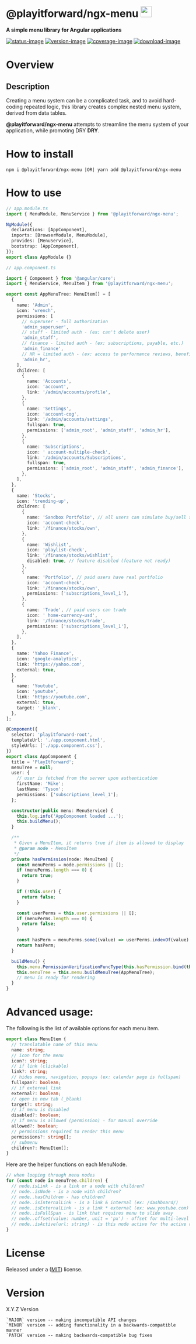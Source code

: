 # @playitforward/ngx-menu <img style="margin-bottom: -6px" width="30" src="../../libs/agx-assets/src/lib/images/tech/playitforward-x250.png">

**A simple menu library for Angular applications**

[![status-image]][status-link]
[![version-image]][version-link]
[![coverage-image]][coverage-link]
[![download-image]][download-link]

# Overview

## Description

Creating a menu system can be a complicated task, and to avoid hard-coding repeated logic, this library creates complex nested menu system, derived from data tables.

**@playitforward/ngx-menu** attempts to streamline the menu system of your application, while promoting DRY **DRY**.

# How to install

    npm i @playitforward/ngx-menu |OR| yarn add @playitforward/ngx-menu

# How to use

```typescript
// app.module.ts
import { MenuModule, MenuService } from '@playitforward/ngx-menu';

NgModule({
  declarations: [AppComponent],
  imports: [BrowserModule, MenuModule],
  provides: [MenuService],
  bootstrap: [AppComponent],
});
export class AppModule {}
```

```typescript
// app.component.ts

import { Component } from '@angular/core';
import { MenuService, MenuItem } from '@playitforward/ngx-menu';

export const AppMenuTree: MenuItem[] = [
  {
    name: 'Admin',
    icon: 'wrench',
    permissions: [
      // superuser - full authorization
      'admin_superuser',
      // staff - limited auth - (ex: can't delete user)
      'admin_staff',
      // finance - limited auth - (ex: subscriptions, payable, etc.)
      'admin_finance',
      // HR = limited auth - (ex: access to performance reviews, benefits, etc.)
      'admin_hr',
    ],
    children: [
      {
        name: 'Accounts',
        icon: 'account',
        link: '/admin/accounts/profile',
      },
      {
        name: 'Settings',
        icon: 'account-cog',
        link: '/admin/accounts/settings',
        fullspan: true,
        permissions: ['admin_root', 'admin_staff', 'admin_hr'],
      },
      {
        name: 'Subscriptions',
        icon: ' account-multiple-check',
        link: '/admin/accounts/Subscriptions',
        fullspan: true,
        permissions: ['admin_root', 'admin_staff', 'admin_finance'],
      },
    ],
  },
  {
    name: 'Stocks',
    icon: 'trending-up',
    children: [
      {
        name: 'Sandbox Portfolio', // all users can simulate buy/sell stocks
        icon: 'account-check',
        link: '/finance/stocks/own',
      },
      {
        name: 'Wishlist',
        icon: 'playlist-check',
        link: '/finance/stocks/wishlist',
        disabled: true, // feature disabled (feature not ready)
      },
      {
        name: 'Portfolio', // paid users have real portfolio
        icon: 'account-check',
        link: '/finance/stocks/own',
        permissions: ['subscriptions_level_1'],
      },
      {
        name: 'Trade', // paid users can trade
        icon: ' home-currency-usd',
        link: '/finance/stocks/trade',
        permissions: ['subscriptions_level_1'],
      },
    ],
  },
  {
    name: 'Yahoo Finance',
    icon: 'google-analytics',
    link: 'https://yahoo.com',
    external: true,
  },
  {
    name: 'Youtube',
    icon: 'youtube',
    link: 'https://youtube.com',
    external: true,
    target: '_blank',
  },
];

@Component({
  selector: 'playitforward-root',
  templateUrl: './app.component.html',
  styleUrls: ['./app.component.css'],
})
export class AppComponent {
  title = 'PlayItForward';
  menuTree = null;
  user: {
    // user is fetched from the server upon authentication
    firstName: 'Mike';
    lastName: 'Tyson';
    permissions: ['subscriptions_level_1'];
  };

  constructor(public menu: MenuService) {
    this.log.info('AppComponent loaded ...');
    this.buildMenu();
  }

  /**
   * Given a MenuItem, it returns true if item is allowed to display
   * @param node - MenuItem
   */
  private hasPermission(node: MenuItem) {
    const menuPerms = node.permissions || [];
    if (menuPerms.length === 0) {
      return true;
    }

    if (!this.user) {
      return false;
    }

    const userPerms = this.user.permissions || [];
    if (menuPerms.length === 0) {
      return false;
    }

    const hasPerm = menuPerms.some((value) => userPerms.indexOf(value) >= 0);
    return hasPerm;
  }

  buildMenu() {
    this.menu.PermissionVerificationFuncType(this.hasPermission.bind(this));
    this.menuTree = this.menu.buildMenuTree(AppMenuTree);
    // menu is ready for rendering
  }
}
```

# Advanced usage:

The following is the list of available options for each menu item.

```typescript
export class MenuItem {
  // translatable name of this menu
  name: string;
  // icon for the menu
  icon?: string;
  // if link (clickable)
  link?: string;
  // hides menu, navigation, popups (ex: calendar page is fullspan)
  fullspan?: boolean;
  // if external link
  external?: boolean;
  // open in new tab (_blank)
  target?: string;
  // if menu is disabled
  disabled?: boolean;
  // if menu is allowed (permission) - for manual override
  allowed?: boolean;
  // permissions required to render this menu
  permissions?: string[];
  // submenu
  children?: MenuItem[];
}
```

Here are the helper functions on each MenuNode.

```typescript
// when looping through menu nodes
for (const node in menuTree.children) {
  // node.isLink - is a link or a node with children?
  // node..isNode - is a node with children?
  // node..hasChildren - has children?
  // node..isInternalLink - is a link & internal (ex: /dashboard/)
  // node..isExternalLink - is a link * external (ex: www.youtube.com)
  // node..isFullSpan - is link that requires menu to slide away
  // node..offset(value: number, unit = 'px') - offset for multi-level menu (for margin or padding)
  // node..isActive(url: string) - is this node active for the active route
}
```

# License

Released under a ([MIT](https://raw.githubusercontent.com/neekware/playitforward/main/LICENSE)) license.

# Version

X.Y.Z Version

    `MAJOR` version -- making incompatible API changes
    `MINOR` version -- adding functionality in a backwards-compatible manner
    `PATCH` version -- making backwards-compatible bug fixes

[status-image]: https://github.com/neekware/playitforward/actions/workflows/ci.yml/badge.svg
[status-link]: https://github.com/neekware/playitforward/actions/workflows/ci.yml
[version-image]: https://img.shields.io/npm/v/@playitforward/ngx-menu.svg
[version-link]: https://www.npmjs.com/package/@playitforward/ngx-menu
[coverage-image]: https://coveralls.io/repos/neekware/playitforward/badge.svg
[coverage-link]: https://coveralls.io/r/neekware/playitforward
[download-image]: https://img.shields.io/npm/dm/@playitforward/ngx-menu.svg
[download-link]: https://www.npmjs.com/package/@playitforward/ngx-menu

```

```
